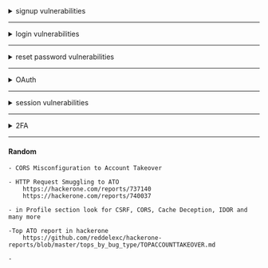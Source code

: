 <details> 
## <summary>signup vulnerabilities</summary>
    
    0- check in login page or register page http or https 
    (insecure data transfer ) 
    	-------------------------------------------------------------
    1- if there is no verification code or confirmation then 
    signup with admin@~~site.com~~ and report pre-account takeover vulnerability 
	-------------------------------------------------------------
    2- a- create account with hacker@gmail.com for example 
    	 b- confirmation will reach you 
    	 c- don't click on it 
    	 d- login to your account and change the email to victim@gmail.com 
    	 e- go back the link in step b and click on it 
    	 f- if the victim@gmail.com was verified successfully then 
    	 (misconfiguration lead to verification bypass  vulnerability) 
    	-------------------------------------------------------------
    3- while registertion put xss payloads inside username , name ....
        -------------------------------------------------------------
    4- create account with victim@gmail.com 
    	- don't verify the account and don't click on verification link 
    	- login to the site if you can 
    	- go to settings and see if there is 2 factor authentication 
    	- enable 2 factor authentication without confirming account 
    	- report vulenrability (enable 2fa without confirmaiton lead to pre-account tkaeover)
        -------------------------------------------------------------
    5- create account with victim@gmail.com ,  don't click on the link
    	- login to victim@gmail.com 
    	- change the email address to hacker@gmail.com 
    	- click on confimation link send to your email hacker@gmail.com 
    	- go back and change email to victim@gmail.com and observe it was verified succcessfully
    	(verification bypass )
       -------------------------------------------------------------
    6- Create account1 but don't verify
    	- Then create acount2 wiht the same email but different method like google login
     	-  See if can access any data
    -------------------------------------------------------------
    7- SQLI in Email Field

	{"email":"asd'a@a.com"} --> Not Valid
	{"email":"asd'or'1'='1@a.com" }  --> valid
	{"email":"a'-IF(LENGTH(database())>9,SLEE P(7),0)or'1'='1@a.com"} --> Not Valid
	{"email":"a'-IF(LENGTH(database())>9,SLEE P(7),0)or'1'='1@a.com"}  -> Valid -->  Delay: 7,854 milis
	{"email":"\\"a'-IF(LENGTH(database())=10,SLEEP(7),0)or'1'='1\\"@a.com"} --> {"code":0,"status":200,"mes sage":"Berhasil"} --> Valid --> Delay 8,696 milis
	{"email":"\\"a"-IF(LENGTH(database())=11,SLEEP(7),0)or'1'='1\\"@a.com"} ---> {"code":0,"status":200,"mes sage":"Berhasil"} ---> Valid --> No delay
	-------------------------------------------------------------
	- Try OAuth login with the same email account twice
 	- one from google and the other from the deafault signup function
  	- Business logic error
	-------------------------------------------------------------
 	1. Create an account with a non-existing phone number
	2. Intercept the Request in BurpSuite
	3. Send the request to the repeater and forward
	4. Go to Repeater tab and change the non-existent phone number to your phone number
	5. If you got an OTP to your phone, try using that OTP to register that non-existent number 
	-------------------------------------------------------------
	- Manipulate the JSON request
 		{
	        "code":[
	                "1000",
	                "1001",
	                "1002",
	                ...
	                "9999"
	                ]
		}
	-------------------------------------------------------------
 	-Weak Password Policy	
	     - check if program accept 
		- weak passwords like 123456
		- username same as email address
		- password same as email address
		- improper implemented password reset and change features
	-------------------------------------------------------------
 	








  
  

 
      
</details>

-----------------------------------------------------------------------------


<details>
## <summary>login vulnerabilities </summary>

	 1- login over http not https 	( insecure data transfer )
	
	 3- try default credentials (test:test) (admin:admin) (admin:password) (kali:kali) (admin:123)
	  (admin:default) (root:root) (root:toor) (admin:kali) (kali:root) (admin:123456789)
	
	 4- try to inject sql injection in username as admin' or 1=1; -- -
	
	 5- try to make response manipulation  to bypass login page
	
	 6- use the request and send it to sqlmap to test if there is sql injection or not
	
	 7- try to inject xss payloads in username as <svg/onload=confirm()>
	
	 8- try to inject template injection inside username as {{9*9}} and if printed 81 then vulnerable to template injection
	
	 9- view source code of the page from CTRL+U to see if leaked credentials

 </details>

-----------------------------------------------------------------------------



  <details>
## <summary>reset password vulnerabilities</summary>
    
    check link of reset password in email if http not https
    check reset request code can be leaked in request or response
    no rate limit (Email bombing)
    ------------------------------------
    1- ask reset password (from out) don’t press on it ⇒ 
    2- login to account ⇒ change the email and verify ⇒ click on reset link
    3- if password changed through reset password link (bug)
    -----------------------------------
    1- ask reset password (from out) don’t press on it ⇒
    2- login to account ⇒ change the password ⇒
    3- click on reset link ⇒ if password changed through reset password link (bug)
    --------------------------------------
     brute force otp 
    --------------------------------------
     reset password does not end live sessions 
    --------------------------------------
     	1- Open up Firefox and Burp Suite
	2- Visit the forgot password page 
	3- Enter the victim's email address and click Reset and Email Password
	4- Intercept the HTTP request in Burp Suite & change the Host Header to your malicious site / server.
    --------------------------------------
	- check if the password reset endpoint is vulnerable to IDOR
	-  check if the password reset endpoint is vulnerable to Host Header injection
 	- test for HTTP parameter Pollution (HPP)
    --------------------------------------
	- Test for SQLI in the reset pass send function
    --------------------------------------
	- Check for weak Cryptography in Password Reset 
	--------------------------------------
	# parameter pollution
	email=victim@mail.com&email=hacker@mail.com
	
	# array of emails
	{"email":["victim@mail.com","hacker@mail.com"]}
	
	# carbon copy
	email=victim@mail.com%0A%0Dcc:hacker@mail.com
	email=victim@mail.com%0A%0Dbcc:hacker@mail.com
	
	# separator
	email=victim@mail.com,hacker@mail.com
	email=victim@mail.com%20hacker@mail.com
	email=victim@mail.com|hacker@mail.com
 	email="victim@mail.tld%0a%0dbcc:attacker@mail.tld"
	#No domain:
	email=victim
	#No TLD (Top Level Domain):
	email=victim@xyz
	#change param case 
	email=victim@mail.com&Email=attacker@mail.com
	email@email.com**,**victim@hack.secry  
	email@email**“,”**victim@hack.secry  
	email@email.com**:**victim@hack.secry  
	email@email.com**%0d%0a**victim@hack.secry  
	**%0d%0a**victim@hack.secry  
	**%0a**victim@hack.secry  
	victim@hack.secry**%0d%0a**  
	victim@hack.secry**%0a**  
	victim@hack.secry**%0d**  
	victim@hack.secry**%00**  
	victim@hack.secry**{{}}**
	--------------------------------------
	- Ask for reset password and visit the link sent to your email
	- Click on any social media icon on the page & intercept the request
 	- lock if the token link in the refere header or the request
  	- Paswword reset link leak via referrer
    	It allows the person who has control of site to change the user’s password (CSRF attack), because this person knows reset password token of the user.
	--------------------------------------
 	- Login to your account and change pass then intercept the request
  	- in Repeater enter another email and change their password 
	--------------------------------------
	- Use Burp Sequencer to find the randomness or predictability of tokens.
	- Check if it:
 		| Generated based Timestamp
		| Generated based on the UserID
		| Generated based on email of User
		| Generated based on Firstname and Lastname
		| Generated based on Date of Birth
		| Generated based on Cryptography
	--------------------------------------
	- Try use Expired/Used Tokens 
	--------------------------------------	
 	- ask for reset pass 



       
</details>

-----------------------------------------------------------------------------

<details>
	<summary>OAuth</summary>

	- Look in JS files or Github Repo for client_id & client_secret
 	- Mainpulate the redirect_uri & client_id 
  		- The Auth Server may not check those two with the ones in the DB
  
</details>


-----------------------------------------------------------------------------

<details>
## <summary>session vulnerabilities</summary>
  	
	1- login to your account with firefox and chrome
		- change the password in firefox 
		- observe the account in chrome is still logged in and didn't logout
		- Broken session Management 
	
	2- login to your account with firefox and chrome 
		- enable 2FA in firefox 
		- reload the page in chrome and observe session is still valid 
	
	3- login to your account and update anything 
		-  intercept the request with burpsuite 
		- send the request to repeater
		- logout from your account 
		- use the request in repater to update and if still valid  (vulnerability)
	
	4- ask for reset password 
		- don't click on the link reached you 
		- login with your username and password 
		- change the password of the email 
		- logout from your account and then use the link in step 1 
		- if still valid then (Vulnerability)
	
	5-logout from your account 
		- click on (Alt+Left-arrow) button or <--
		- observe the session and profile data is still found 
		- broken cache vulnerability
	
	6- when updating email address 
		- check if OTP is sent to existing email not the new email 
		- broken function lead to verification bypass
	
	7- create account with email A => victim 
		- update the email to B => hacker then verify it -> vierfy your account 
		- update email back to A => victim 
		- if shown as verified then vulnerability 
	
	8- verifiaction bypass 
		- account with victim@gmail.com => don't verify it 
		- update account email to hacker@gmail.com
		- once you clicked the link , if verified victim@gmail.com then vuln  
	
</details>

-----------------------------------------------------------------------------

<details>
	<summary>2FA</summary>

	- Request a 2FA code from Attacker Account.
	- Use this valid 2FA code in the victim 2FA  Request and see if it bypass the 2FA Protection.
	 ----------------------------------------------------
	- After sumbit the verfiy code 
 	- Change the attacker cookie to victim-user cookie
	----------------------------------------------------
 	- Try Response & Status code manipulation 
  	- if "Success":"false" Change it to true
   	- if the response 4xx change it to 200 OK
	----------------------------------------------------
 	1. Request a 2FA code and use it
	2. Now, Re-use the 2FA code and if it is used successfully that's an issue.
	- Also, try requesting multiple 2FA codes and see if previously requested Codes expire or not when a new code is requested
	- Also, try to re-use the previously used code after long time duration say 1 day or more.
	----------------------------------------------------
 	- CSRF on 2FA disable feature
  	----------------------------------------------------
   	1. Directly Navigate to the page which comes after 2FA or any other authenticated page of the application.
	2. If there is no success, change the refer header to the 2FA page URL. This may fool  
	application to pretend as if the request came after satisfying 2FA Condition
	----------------------------------------------------
	- The 2FA code maybe leaked in the response or request
 	----------------------------------------------------
  	- while triggering the 2FA Code Request, 
		Analyze all the JS Files that are referred in the Response 
		to see if any JS file contain information that can help bypass 2FA code.
	----------------------------------------------------
	TOKEN
 		- try reuse used token
   		- use token to bypass another account
     		- Check for Leaked token
       	----------------------------------------------------
	- Lack of rate limit re-sending the code via SMS
	----------------------------------------------------
 	- Try Play with session expire
	----------------------------------------------------
	- Create account without verify it and enable 2FA (Valid Bug)
 	 ----------------------------------------------------
	1. As a user1, register, skip 2FA, copy the ID.
	2. Register an account user2, register, perform a 2FA request but with ID from user1.
	3. 2FA is enabled now on the account user1!
	4. Perform a request /api/2fa/verify with valid code and ID of user1.
	
	<https://hackerone.com/reports/810880>
	----------------------------------------------------
	1. Try Login to your account
	2. In 2FA Request resend the code
	3. If the old and new code is the same then there is an issue
	Impact: code that is not updated after a request new one makes it easier for a hacker to brute force or guess the code
	
	<https://github.com/bugcrowd/vulnerability-rating-taxonomy/issues/289>
    	----------------------------------------------------
	- Bypass 2FA with null or 000000 or Blanc
 	----------------------------------------------------
  	1. Using the same session start the flow using your account and the victim's account.
	2. When reaching the 2FA point on both accounts.
	3. complete the 2FA with your account but do not access the next part.
	4. Instead of that, try to access the next step with the victim's account flow.
	5. If the back-end only set a Boolean inside your sessions saying that you have successfully passed the 2FA you will be able to bypass the 2FA of the victim.
 	----------------------------------------------------
  	1. Use burp suite or another tool to intercept the requests
	2. Turn on and configure your MFA
	3. Login with your email and password
	4. The page of MFA is going to appear
	5. Enter any random number
	6. when you press the button "sign in securely" intercept the request POST auth.target.com/v3/api/login and in the POST message change the fields: "mode":"sms" by "mode":"email" "secureLogin":true by "secureLogin":false
	send the modification and check, you are in your account! It was not necessary to enter the phone code.
	
	<https://hackerone.com/reports/665722>
	----------------------------------------------------
	enter 2 wrong attempts in a short time
	this may leads to bypass the 2FA process
	
	<https://hackerone.com/reports/1747978>
	----------------------------------------------------
	
	- Remove the part of the cookie that is responsible for 2FA authentication
	
	https://hackerone.com/reports/2315420
	----------------------------------------------------
  	- 








 
</details>

-----------------------------------------------------------------------------

#### Random 
```
- CORS Misconfiguration to Account Takeover

- HTTP Request Smuggling to ATO
	https://hackerone.com/reports/737140
	https://hackerone.com/reports/740037

- in Profile section look for CSRF, CORS, Cache Deception, IDOR and many more

-Top ATO report in hackerone
	https://github.com/reddelexc/hackerone-reports/blob/master/tops_by_bug_type/TOPACCOUNTTAKEOVER.md

- 
```
